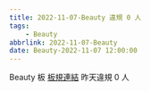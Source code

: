 ```yaml
---
title: 2022-11-07-Beauty 違規 0 人
tags:
    - Beauty
abbrlink: 2022-11-07-Beauty
date: Beauty-2022-11-07 12:00:00
---
```

Beauty 板 [板規連結](https://www.ptt.cc/bbs/Beauty/M.1630069980.A.84B.html)
昨天違規 0 人
